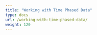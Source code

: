 ```yaml
---
title: "Working with Time Phased Data"
type: docs
url: /working-with-time-phased-data/
weight: 120
---
```

